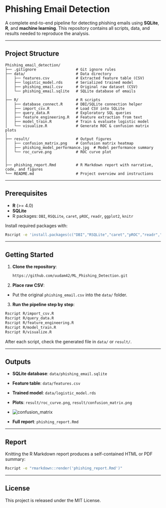 # Phishing Email Detection

A complete end-to-end pipeline for detecting phishing emails using **SQLite**, **R**, and **machine learning**. This repository contains all scripts, data, and results needed to reproduce the analysis.

---

## Project Structure

```
Phishing_email_detection/
├── .gitignore                  # Git ignore rules
├── data/                       # Data directory
│   ├── features.csv            # Extracted feature table (CSV)
│   ├── logistic_model.rds      # Serialized trained model
│   ├── phishing_email.csv      # Original raw dataset (CSV)
│   └── phishing_email.sqlite   # SQLite database of emails
│
├── R/                          # R scripts
│   ├── database_connect.R      # DBI/SQLite connection helper
│   ├── import_csv.R            # Load CSV into SQLite
│   ├── query_data.R            # Exploratory SQL queries
│   ├── feature_engineering.R   # Feature extraction from text
│   ├── model_train.R           # Train & evaluate logistic model
│   └── visualize.R             # Generate ROC & confusion matrix plots
│
├── result/                     # Output figures
│   ├── confusion_matrix.png    # Confusion matrix heatmap
│   ├── phishing_model_performance.jpg  # Model performance summary
│   └── roc_curve.png           # ROC curve plot
│
│
├── phishing_report.Rmd         # R Markdown report with narrative, code, and figures
└── README.md                   # Project overview and instructions
```

---

## Prerequisites

- **R** (>= 4.0)
- **SQLite**
- R packages: `DBI`, `RSQLite`, `caret`, `pROC`, `readr`, `ggplot2`, `knitr`

Install required packages with:

```bash
Rscript -e 'install.packages(c("DBI","RSQLite","caret","pROC","readr","ggplot2","knitr"), repos="https://cloud.r-project.org")'
```

---

## Getting Started

1. **Clone the repository**:
   ```bash
   https://github.com/uudam42/ML_Phishing_Detection.git
   ```


2. **Place raw CSV**:
- Put the original `phishing_email.csv` into the `data/` folder.

3. **Run the pipeline step by step**:
```bash
Rscript R/import_csv.R
Rscript R/query_data.R
Rscript R/feature_engineering.R
Rscript R/model_train.R
Rscript R/visualize.R
````

After each script, check the generated file in `data/` or `result/`.

---

## Outputs

- **SQLite database**: `data/phishing_email.sqlite`
- **Feature table**: `data/features.csv`
- **Trained model**: `data/logistic_model.rds`
- **Plots**: `result/roc_curve.png`, `result/confusion_matrix.png`
- ![confusion_matrix](https://github.com/user-attachments/assets/d2a2fc0e-af93-4801-8ee7-d34ec87bf395)

- **Full report**: `phishing_report.Rmd`

---

## Report

Knitting the R Markdown report produces a self-contained HTML or PDF summary:

```bash
Rscript -e "rmarkdown::render('phishing_report.Rmd')"
```

---

## License

This project is released under the MIT License.

